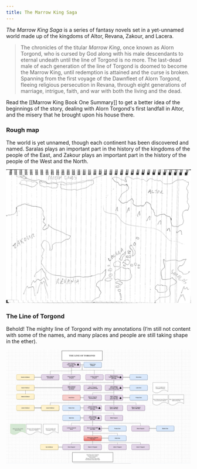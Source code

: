 ```yaml
---
title: The Marrow King Saga
---
```


_The Marrow King Saga_ is a series of fantasy novels set in a yet-unnamed world made up of the kingdoms of Altor, Revana, Zakour, and Lacera.

> The chronicles of the titular _Marrow King_, once known as Alorn Torgond, who is cursed by God along with his male descendants to eternal undeath until the line of Torgond is no more. The last-dead male of each generation of the line of Torgond is doomed to become the Marrow King, until redemption is attained and the curse is broken. Spanning from the first voyage of the Dawnfleet of Alorn Torgond, fleeing religious persecution in Revana, through eight generations of marriage, intrigue, faith, and war with both the living and the dead.

Read the [[Marrow King Book One Summary]] to get a better idea of the beginnings of the story, dealing with Alorn Torgond's first landfall in Altor, and the misery that he brought upon his house there.

### Rough map

The world is yet unnamed, though each continent has been discovered and named. Saralas plays an important part in the history of the kingdoms of the people of the East, and Zakour plays an important part in the history of the people of the West and the North.

![Rough map of the world of the Marrow King](assets/rough_map_marrow_king.png)

### The Line of Torgond

Behold! The mighty line of Torgond with my annotations (I’m still not content with some of the names, and many places and people are still taking shape in the ether).

![Line of Torgond](/assets/lineoftorgond.jpg)
